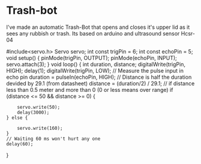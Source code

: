 # Trash-bot
I've made an automatic Trash-Bot that opens and closes it's upper lid as it sees any rubbish or trash. Its based on arduino and ultrasound sensor Hcsr-04

#include<servo.h>
Servo servo;
int const trigPin = 6;
int const echoPin = 5;
void setup()
{
	pinMode(trigPin, OUTPUT); 
	pinMode(echoPin, INPUT); 
        servo.attach(3);
}
void loop()
{       int duration, distance;
	digitalWrite(trigPin, HIGH); 
	delay(1);
	digitalWrite(trigPin, LOW);
	// Measure the pulse input in echo pin
	duration = pulseIn(echoPin, HIGH);
	// Distance is half the duration devided by 29.1 (from datasheet)
	distance = (duration/2) / 29.1;
	// if distance less than 0.5 meter and more than 0 (0 or less means over range) 
    if (distance <= 50 && distance >= 0) {
    	
    	servo.write(50);
        delay(3000);
    } else {
    	
    	servo.write(160);
    }
    // Waiting 60 ms won't hurt any one
    delay(60);
}﻿
